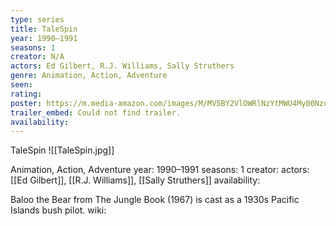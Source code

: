 ```yaml
---
type: series
title: TaleSpin
year: 1990–1991
seasons: 1
creator: N/A
actors: Ed Gilbert, R.J. Williams, Sally Struthers
genre: Animation, Action, Adventure
seen:
rating: 
poster: https://m.media-amazon.com/images/M/MV5BY2VlOWRlNzYtMWU4My00NzdjLTgzNzktN2VjNTlhM2IwMWExXkEyXkFqcGdeQXVyNTE1NjY5Mg@@._V1_SX300.jpg
trailer_embed: Could not find trailer.
availability:
---
```

TaleSpin
![[TaleSpin.jpg]]

Animation, Action, Adventure
year: 1990–1991
seasons: 1
creator: 
actors: [[Ed Gilbert]], [[R.J. Williams]], [[Sally Struthers]]
availability:

Baloo the Bear from The Jungle Book (1967) is cast as a 1930s Pacific Islands bush pilot.
wiki: 


